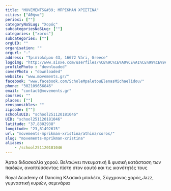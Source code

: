 ```yaml
---
title: "MOVEMENTS&#39; ΜΠΡΙΚΜΑΝ ΧΡΙΣΤΙΝΑ"
cities: ["Αθήνα"]
perioxi: [""]
categoryNoSLug: "Χορός"
subcategoriesNoSLug: [""]
categories: ["xoros"]
subcategories: [""]
orgUID: ""
organisation: ""
orgurl: "-"
address: "Τριπτολέμου 43, 16672 Vári, Greece"
logoimg: "http://www.sisxe.com/userfiles/%CE%9C%CE%A0%CE%A1%CE%99%CE%9A%CE%9C%CE%91%CE%9D%20%CE%A7%CE%A1%CE%99%CE%A3%CE%A4%CE%99%CE%9D%CE%91%20MOVEMENTS_LOGO%20with%20address%20and%20RAD%20badge.jpg"
profilePhoto : "downloaded"
coverPhoto : "downloaded"
website: "www.movements.gr/"
facebook: "www.facebook.com/ScholeMpaletouElenasMichaelidou/"
phone: "302109656846"
email: "contact@movements.gr"
courses: ""
places: [""]
rensponsibles: ""
zipcode: [""]
schoolsUID: "school251120181046"
UID: "school251120181046"
latitude: "37,8302938"
longitude: "23,81492615"
url: "movements-mprikman-xristina/athina/xoros/"
slug: "movements-mprikman-xristina"
aliases:
    - /school251120181046
---
```



Άρτια διδασκαλία χορού. Βελτιώνει πνευματική &amp; φυσική κατάσταση των παιδιών, αναπτύσσοντας πίστη στον εαυτό και τις ικανότητές τους

Royal Academy of Dancing Κλασικό μπαλέτο, Σύγχρονος χορός,Jazz, γυμναστική κυριών, σεμινάρια